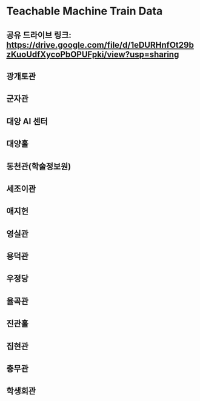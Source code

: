 
# Teachable Machine Train Data 

## 공유 드라이브 링크:  https://drive.google.com/file/d/1eDURHnfOt29bzKuoUdfXycoPbOPUFpki/view?usp=sharing


## 광개토관
## 군자관
## 대양 AI 센터
## 대양홀
## 동천관(학술정보원)
## 세조이관
## 애지헌
## 영실관
## 용덕관
## 우정당
## 율곡관
## 진관홀
## 집현관
## 충무관
## 학생회관

